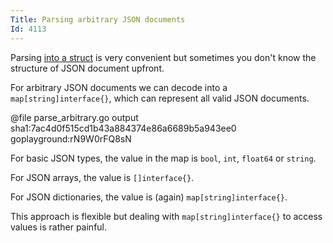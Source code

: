 ```yaml
---
Title: Parsing arbitrary JSON documents
Id: 4113
---
```

Parsing [into a struct](a-994) is very convenient but sometimes you don't know the structure of JSON document upfront.

For arbitrary JSON documents we can decode into a `map[string]interface{}`, which can represent all valid JSON documents.

@file parse_arbitrary.go output sha1:7ac4d0f515cd1b43a884374e86a6689b5a943ee0 goplayground:rN9W0rFQ8sN

For basic JSON types, the value in the map is `bool`, `int`, `float64` or `string`.

For JSON arrays, the value is `[]interface{}`.

For JSON dictionaries, the value is (again) `map[string]interface{}`.

This approach is flexible but dealing with `map[string]interface{}` to access values is rather painful.
